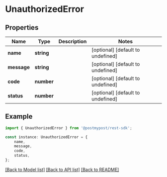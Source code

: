 # UnauthorizedError


## Properties

Name | Type | Description | Notes
------------ | ------------- | ------------- | -------------
**name** | **string** |  | [optional] [default to undefined]
**message** | **string** |  | [optional] [default to undefined]
**code** | **number** |  | [optional] [default to undefined]
**status** | **number** |  | [optional] [default to undefined]

## Example

```typescript
import { UnauthorizedError } from '@postmypost/rest-sdk';

const instance: UnauthorizedError = {
    name,
    message,
    code,
    status,
};
```

[[Back to Model list]](../README.md#documentation-for-models) [[Back to API list]](../README.md#documentation-for-api-endpoints) [[Back to README]](../README.md)
